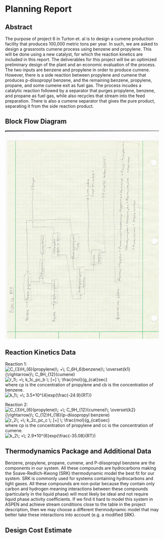 # Planning Report



## Abstract <br>
The purpose of project 6 in Turton et. al is to design a cumene production facility that produces 100,000 metric tons per year. In such, we are asked to design a grassroots cumene process using benzene and propylene. This will be done using a new catalyst, for which the reaction kinetics are included in this report. The deliverables for this project will be an optimized preliminary design of the plant and an economic evaluation of the process. The two inputs are benzene and propylene in order to produce cumene. However, there is a side reaction between propylene and cumene that produces p-diisopropyl benzene, and the remaining benzene, propylene, propane, and some cumene exit as fuel gas. The process incudes a catalytic reaction followed by a separator that purges propylene, benzene, and propane as fuel gas, while also recycles that stream into the feed preparation. There is also a cumene separator that gives the pure product, separating it from the side reaction product. <br>



## Block Flow Diagram
![BFD](BFD.jpg)




## Reaction Kinetics Data <br>
Reaction 1: <br>
<img src="https://latex.codecogs.com/gif.latex?C_{3}H_{6}(propylene)\;&space;&plus;\;&space;C_6H_6(benzene)\;&space;\overset{k1}{\rightarrow}\;&space;C_9H_{12}(cumene)" title="C_{3}H_{6}(propylene)\; +\; C_6H_6(benzene)\; \overset{k1}{\rightarrow}\; C_9H_{12}(cumene)" /></a> <br>
<img src="https://latex.codecogs.com/gif.latex?r_1\;&space;=\;&space;k_1c_pc_b&space;\;&space;[=]&space;\;&space;\frac{mol}{g_{cat}sec}" title="r_1\; =\; k_1c_pc_b \; [=] \; \frac{mol}{g_{cat}sec}" /></a> <br>
where cp is the concentration of propylene and cb is the concentration of benzene. <br>
<img src="https://latex.codecogs.com/gif.latex?k_1\;&space;=\;&space;3.5*10^{4}exp(\frac{-24.9}{RT})" title="k_1\; =\; 3.5*10^{4}exp(\frac{-24.9}{RT})" /></a> <br>

Reaction 2: <br>
<img src="https://latex.codecogs.com/gif.latex?C_{3}H_{6}(propylene)\;&space;&plus;\;&space;C_9H_{12}(cumene)\;&space;\overset{k2}{\rightarrow}\;&space;C_{12}H_{18}(p-diisopropyl&space;benzene)" title="C_{3}H_{6}(propylene)\; +\; C_9H_{12}(cumene)\; \overset{k2}{\rightarrow}\; C_{12}H_{18}(p-diisopropyl benzene)" /></a> <br>
<img src="https://latex.codecogs.com/gif.latex?r_2\;&space;=\;&space;k_2c_pc_c&space;\;&space;[=]&space;\;&space;\frac{mol}{g_{cat}sec}" title="r_2\; =\; k_2c_pc_c \; [=] \; \frac{mol}{g_{cat}sec}" /></a> <br>
where cp is the concentration of propylene and cc is the concentration of cumene. <br>
<img src="https://latex.codecogs.com/gif.latex?k_2\;&space;=\;&space;2.9*10^{6}exp(\frac{-35.08}{RT})" title="k_2\; =\; 2.9*10^{6}exp(\frac{-35.08}{RT})" /></a> <br>

## Thermodynamics Package and Additional Data

Benzene, propylene, propane, cumene, and P-diisopropyl benzene are the components in our system. All these compounds are hydrocarbons making the Soave-Redlich-Kwong (SRK) thermodynamic model the best fit for our system. SRK is commonly used for systems containing hydrocarbons and light gases. All these compounds are non-polar because they contain only carbon and hydrogen meaning interactions between these compounds (particularly in the liquid phase) will most likely be ideal and not require liquid phase activity coefficients. If we find it hard to model this system in ASPEN and achieve stream conditions close to the table in the project description, then we may choose a different thermodynamic model that may better take these interactions into account (e.g. a modified SRK).


## Design Cost Estimate
